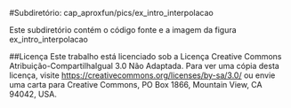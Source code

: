 #Subdiretório: cap_aproxfun/pics/ex_intro_interpolacao

Este subdiretório contém o código fonte e a imagem da figura
    ex_intro_interpolacao

##Licença
Este trabalho está licenciado sob a Licença Creative Commons Atribuição-CompartilhaIgual 3.0 Não Adaptada. Para ver uma cópia desta licença, visite https://creativecommons.org/licenses/by-sa/3.0/ ou envie uma carta para Creative Commons, PO Box 1866, Mountain View, CA 94042, USA.
